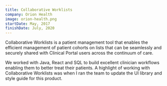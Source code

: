 ```yaml
---
title: Collaborative Worklists
company: Orion Health
image: orion-health.png
startDate: May, 2017
finishDate: July, 2020
---
```


Collaborative Worklists is a patient management tool that enables the efficient management of patient cohorts on lists that can be seamlessly and securely shared with Clinical Portal users across the continuum of care.

We worked with Java, React and SQL to build excellent clinician workflows enabling them to better treat their patients. A highlight of working with Collaborative Worklists was when I ran the team to update the UI library and style guide for this product.
